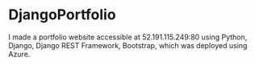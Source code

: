 # DjangoPortfolio

I made a portfolio website accessible at 52.191.115.249:80 using Python, Django, Django REST Framework, Bootstrap, which was deployed using Azure.
